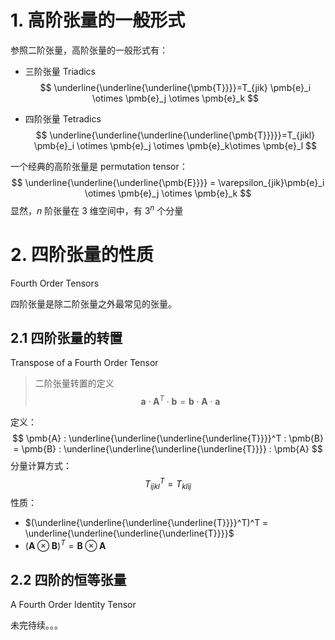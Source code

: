 # 1. 高阶张量的一般形式

参照二阶张量，高阶张量的一般形式有：

- 三阶张量 Triadics
  $$
  \underline{\underline{\underline{\pmb{T}}}}=T_{jik} \pmb{e}_i \otimes \pmb{e}_j \otimes \pmb{e}_k
  $$

- 四阶张量 Tetradics
  $$
  \underline{\underline{\underline{\underline{\pmb{T}}}}}=T_{jikl} \pmb{e}_i \otimes \pmb{e}_j \otimes \pmb{e}_k\otimes \pmb{e}_l
  $$



一个经典的高阶张量是 permutation tensor：
$$
\underline{\underline{\underline{\pmb{E}}}} 
= \varepsilon_{jik}\pmb{e}_i \otimes \pmb{e}_j \otimes \pmb{e}_k
$$
显然，$n$ 阶张量在 $3$ 维空间中，有 $3^n$ 个分量

# 2. 四阶张量的性质

Fourth Order Tensors

四阶张量是除二阶张量之外最常见的张量。

## 2.1 四阶张量的转置

Transpose of a Fourth Order Tensor

> 二阶张量转置的定义
> $$
> \pmb{a} \cdot \pmb{A}^T \cdot \pmb{b} = \pmb{b} \cdot \pmb{A}\cdot \pmb{a}
> $$
>

定义：
$$
\pmb{A} : \underline{\underline{\underline{\underline{T}}}}^T : \pmb{B} 
= \pmb{B} : \underline{\underline{\underline{\underline{T}}}} : \pmb{A}
$$
分量计算方式：
$$
T^T_{ijkl} = T_{klij}
$$
性质：

- $(\underline{\underline{\underline{\underline{T}}}}^T)^T = \underline{\underline{\underline{\underline{T}}}}$
- $(\pmb{A} \otimes \pmb{B})^T = \pmb{B} \otimes \pmb{A}$

## 2.2 四阶的恒等张量

A Fourth Order Identity Tensor

未完待续。。。
